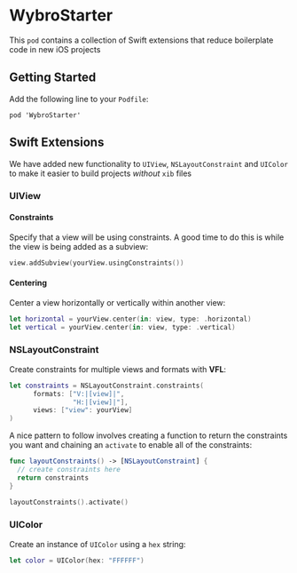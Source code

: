 # WybroStarter
This `pod` contains a collection of Swift extensions that reduce boilerplate code in new iOS projects

Getting Started
------
Add the following line to your `Podfile`:
```
pod 'WybroStarter'
```

Swift Extensions
------
We have added new functionality to `UIView`, `NSLayoutConstraint` and `UIColor` to make it easier to build projects *without* `xib` files

### UIView

#### Constraints
Specify that a view will be using constraints. A good time to do this is while the view is being added as a subview:

```Swift
view.addSubview(yourView.usingConstraints())
```

#### Centering
Center a view horizontally or vertically within another view:
```Swift
let horizontal = yourView.center(in: view, type: .horizontal)
let vertical = yourView.center(in: view, type: .vertical)
```

### NSLayoutConstraint
Create constraints for multiple views and formats with **VFL**:
```Swift
let constraints = NSLayoutConstraint.constraints(
      formats: ["V:|[view]|",
                "H:|[view]|"],
      views: ["view": yourView]
)
```

A nice pattern to follow involves creating a function to return the constraints you want and chaining an `activate` to enable all of the constraints:
```Swift
func layoutConstraints() -> [NSLayoutConstraint] {
  // create constraints here
  return constraints
}

layoutConstraints().activate()
```

### UIColor
Create an instance of `UIColor` using a `hex` string:
```Swift
let color = UIColor(hex: "FFFFFF")
```

